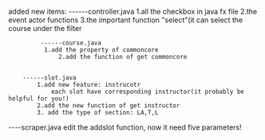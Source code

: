 added new items:
		------controller.java
			1.all the checkbox in java fx file
			2.the event actor functions 
			3.the important function "select"(it can select the course under the filter

	         ------course.java
			  1.add the property of commoncore
		          2.add the function of get commoncore


		------slot.java
			1.add new feature: instrucotr 
				each slot have corresponding instructor(it probably be helpful for you!)
			2.add the new function of get instructor
			3. add the type of section: LA,T,L

----scraper.java
	edit the addslot function, now it need five parameters!
